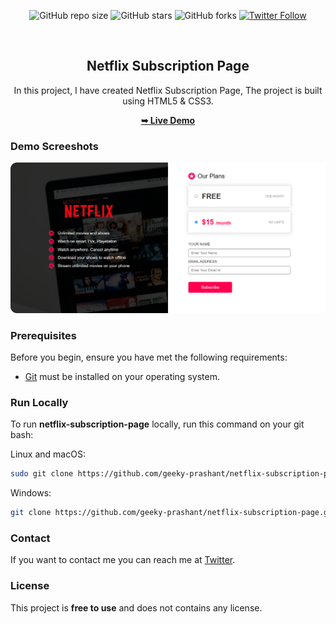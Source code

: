 <div align="center">
  
  ![GitHub repo size](https://img.shields.io/github/repo-size/geeky-prashant/netflix-subscription-page)
  ![GitHub stars](https://img.shields.io/github/stars/geeky-prashant/netflix-subscription-page)
  ![GitHub forks](https://img.shields.io/github/forks/geeky-prashant/netflix-subscription-page?style=social)
  [![Twitter Follow](https://img.shields.io/twitter/follow/geekyprashant?style=social)](https://twitter.com/intent/follow?screen_name=geekyprashant)
 
  <br />

  <h2 align="center">Netflix Subscription Page</h2>

  In this project, I have created Netflix Subscription Page, The project is built using HTML5 & CSS3.

  <a href="https://geeky-prashant.github.io/netflix-subscription-page/"><strong>➥ Live Demo</strong></a>

</div>

### Demo Screeshots

![Netflix Subscription Page Desktop Demo](./readme-img/Netflix-Subscription-Page.png "Desktop Demo")

### Prerequisites

Before you begin, ensure you have met the following requirements:

* [Git](https://git-scm.com/downloads "Download Git") must be installed on your operating system.

### Run Locally

To run **netflix-subscription-page** locally, run this command on your git bash:

Linux and macOS:

```bash
sudo git clone https://github.com/geeky-prashant/netflix-subscription-page.git
```

Windows:

```bash
git clone https://github.com/geeky-prashant/netflix-subscription-page.git
```

### Contact

If you want to contact me you can reach me at [Twitter](https://www.twitter.com/geekyprashant).

### License

This project is **free to use** and does not contains any license.
